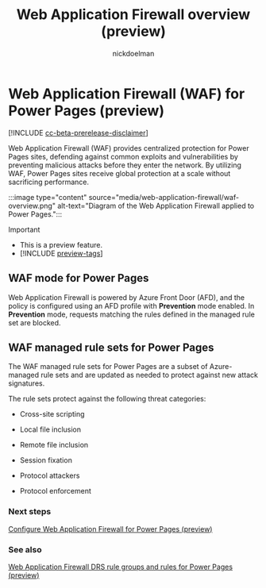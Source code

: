 ﻿---
title: Web Application Firewall overview (preview)
description: Learn about Web Application Firewall for Power Pages.
author: nickdoelman
ms.topic: conceptual
ms.custom: 
ms.date: 10/06/2022
ms.author: kkendrick
ms.reviewer: kkendrick
contributors:
    - nickdoelman
    - ProfessorKendrick
---

# Web Application Firewall (WAF) for Power Pages (preview)

[!INCLUDE [cc-beta-prerelease-disclaimer](../includes/cc-beta-prerelease-disclaimer.md)]

Web Application Firewall (WAF) provides centralized protection for Power Pages sites, defending against common exploits and vulnerabilities by preventing malicious attacks before they enter the network.  By utilizing WAF, Power Pages sites receive global protection at a scale without sacrificing performance.

:::image type="content" source="media/web-application-firewall/waf-overview.png" alt-text="Diagram of the Web Application Firewall applied to Power Pages.":::

> [!IMPORTANT]
> - This is a preview feature.
> - [!INCLUDE [preview-tags](../includes/cc-preview-features-definition.md)]

## WAF mode for Power Pages

Web Application Firewall is powered by Azure Front Door (AFD), and the policy is configured using an AFD profile with **Prevention** mode enabled. In **Prevention** mode, requests matching the rules defined in the managed rule set are blocked.

## WAF managed rule sets for Power Pages

The WAF managed rule sets for Power Pages are a subset of Azure-managed rule sets and are updated as needed to protect against new attack signatures.

The rule sets protect against the following threat categories:

- Cross-site scripting

- Local file inclusion

- Remote file inclusion

- Session fixation

- Protocol attackers

- Protocol enforcement

### Next steps

[Configure Web Application Firewall for Power Pages (preview)](configure-web-application-firewall.md)

### See also

[Web Application Firewall DRS rule groups and rules for Power Pages (preview)](web-application-firewall-rule-groups.md)